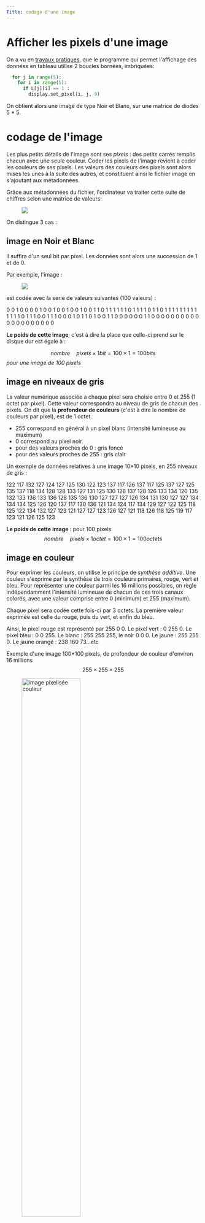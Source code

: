 ```yaml
---
Title: codage d'une image
---
```


# Afficher les pixels d'une image
On a vu en [travaux pratiques](/docs/SNT_2nde/pages/page5/photo_num3/), que le programme qui permet l'affichage des données en tableau utilise 2 boucles bornées, imbriquées:

```python
  for j in range(5):
    for i in range(5):
      if L[j][i] == 1 : 
        display.set_pixel(i, j, 9)
  ```

  On obtient alors une image de type Noir et Blanc, sur une matrice de diodes 5 * 5.

# codage de l'image
Les plus petits détails de l'image sont ses *pixels* : des petits carrés remplis chacun avec une seule couleur.
Coder les pixels de l'image revient à coder les couleurs de ses pixels.
Les valeurs des couleurs des pixels sont alors mises les unes à la suite des autres, et constituent ainsi le fichier image en s'ajoutant aux métadonnées.

Grâce aux métadonnées du fichier, l'ordinateur va traiter cette suite de chiffres selon une matrice de valeurs:

<figure>
<img src="../images/matrice1.png"></figure>

On distingue 3 cas : 

## image en Noir et Blanc
Il suffira d'un seul bit par pixel. Les données sont alors une succession de 1 et de 0.

Par exemple, l'image : 
<figure>
<img src="../images/dessin1.png"></figure>

est codée avec la serie de valeurs suivantes (100 valeurs) : 
<p class="formule">0 0 1 0 0 0 0 1 0 0 1 0 0 1 0 0 1 0 0 1 1 0 1 1 1 1 1 1 0 1 1 1 1 0 1 1 0 1 1 1 1 1 1 1 1 1 1 1 1 1 0 1 1 1 0 0 1 1 1 0 0 0 1 0 1 1 0 1 0 0 1 1 0 0 0 0 0 0 1 1 0 0 0 0 0 0 0 0 0 0 0 0 0 0 0 0 0 0 0 0</p>

**Le poids de cette image**, c'est à dire la place que celle-ci prend sur le disque dur est égale à :

$$nombre\quad pixels \times 1 bit = 100\times 1 = 100 bits$$
*pour une image de 100 pixels*
 
## image en niveaux de gris
La valeur numérique associée à chaque pixel sera choisie entre 0 et 255 (1 octet par pixel).
Cette valeur correspondra au niveau de gris de chacun des pixels.
On dit que la **profondeur de couleurs** (c'est à dire le nombre de couleurs par pixel), est de 1 octet.

* 255 correspond en général à un pixel blanc (intensité lumineuse au maximum)
* 0 correspond au pixel noir.
* pour des valeurs proches de 0 : gris foncé
* pour des valeurs proches de 255 : gris clair

Un exemple de données relatives à une image 10*10 pixels, en 255 niveaux de gris : 
<p class="formule">122 117 132 127 124 127 125 130 122 123 137 117 126 137 117 125 137 127 125 135 137 118 134 128 128 133 127 131 125 130 128 137 128 126 133 134 120 135 132 133 136 133 136 128 135 136 130 127 127 127 126 134 131 130 127 127 134 134 134 125 126 120 137 117 130 136 121 134 124 117 134 129 127 122 125 118 125 122 134 132 127 123 121 127 127 123 126 127 121 118 126 118 125 119 117 123 121 126 125 123</p>

**Le poids de cette image** : pour 100 pixels
$$nombre\quad pixels \times 1 octet = 100\times 1 = 100 octets $$

## image en couleur
Pour exprimer les couleurs, on utilise le principe de *synthèse additive*. Une couleur s'exprime par la synthèse de trois couleurs primaires, rouge, vert et bleu. Pour représenter une couleur parmi les 16 millions possibles, on règle indépendamment l'intensité lumineuse de chacun de ces trois canaux colorés, avec une valeur comprise entre 0 (minimum) et 255 (maximum).

Chaque pixel sera codée cette fois-ci par 3 octets.
La première valeur exprimée est celle du rouge, puis du vert, et enfin du bleu.

Ainsi, le pixel rouge est représenté par 255 0 0. Le pixel vert : 0 255 0. Le pixel bleu : 0 0 255.
Le blanc : 255 255 255, le noir 0 0 0.
Le jaune : 255 255 0. Le jaune orangé : 238 160 73...etc

Exemple d'une image 100*100 pixels, de profondeur de couleur d'environ 16 millions $$255\times 255 \times 255$$


<figure>
<img src="../images/zlatan.jpg" alt="image pixelisée couleur" width="60%">
<figcaption>image pixelisée couleur</figcaption>
</figure>


**Le poids de cette image** : pour 100 pixels sur 100 pixels (10 000 px)
$$nombre\quad pixels \times 3 octets = 10000\times 3 = 30000 octets $$
Ce qui correspond à 
$$\tfrac{30000}{1024} = 29ko$$

# Caractéristiques des images
## Travail pratique
Ouvrir le notebook en cliquant sur le lien : <a href="https://mybinder.org/v2/gh/tix06/notebook_snt_images.git/master" target="blank">
```
https://mybinder.org/v2/gh/tix06/notebook_snt_images.git/master
```
</a>


Lorsque l'environnement est créé : cliquer sur le notebook : 
`image numeriques.ipynb`

Et répondre aux questions sur la fiche à compléter.

*Pensez à faire `Executer` lorsque la cellule est une cellule de code (In [1], In[2], In[3] et In[4])*

## Luminosité d'une image
La luminosité d'une image représente la clarté de l'image. 
Pour un pixel donné, on peut établir une mesure de la luminosité de la manière suivante : 
Soient R, V et B les valeurs des intensités de chaque canal coloré. La luminosité L est égale à :
$$L = R+V+B$$

*Exemple :*

<figure>
<img src="../images/dessinGrisclair.png" alt="image de forte luminosité" width="150 px">
<img src="../images/dessinGrisfonce.png" alt="image de faible luminosité" width="150 px">
<figcaption>images de forte (à gauche) et faible (à droite) luminosité</figcaption>
</figure>


## Contraste
Les deux images présentées dans le paragraphe précédent, sur la luminosité, sont trop peu **contrastées** pour en apprécier le contenu. 

En effet, l'amplitude de luminosité entre les pixels clairs et les pixels foncés est trop petite.
En d'autres termes, les tons sombres et les tons clairs de l'image ont des luminosités qui ont des valeurs trop proches.

Le **contraste** mesure la différence de luminosité entre les tons clairs et les tons sombre.


## Qualité des images imprimées
La  **résolution**  R d'une  image  numérique  correspond  à sa **densité** en points (pixels).  On mesure la densité de pixels sur l'écran en pixels par pouce (ppi) et la densité de points sur l'image imprimée en points par pouce (dpi).

La **définition**  D d'une  image  est  définie  par  un  nombre  de  pixels  selon la longueur et la largeur de l’image  numérique.

On l'exprime le plus souvent en donnant les dimensions du plan de pixels, par exemple, une image de définition : 

$$1900 \times 1700 pixels$$

Pour les exercices, on prendra la dimension d'un seul des côtés de l'image pour utiliser la relation suivante entre la **Définition** D, la **Résolution** R, et le nombre de cm par pouces (2,54).

$$Definition(px) = \tfrac{resolution(px/pouce)}{2,54(cm/pouce)}\times longueur(cm)$$

En effet : *1 pouce vaut 2,54 cm*. Un petit calcul montre que R = 72 ppi correspond à 28,3 pixels pour 1 cm.



*Exemple :* Soit une image de définition 800x533 que l'on imprime sur du papier photo de taille 15x10 (en cm), calculez la résolution de cette image en ppp (rappel 1 pouce = 2,54 cm).

*Réponse : On prendra :*

*Définition : D = 800px et Longueur : L = 15 cm*. *On cherche R : resolution*
$$R = \tfrac{D}{L}\times 2,54 = \tfrac{800}{15}\times 2,54 = 135 ppp$$

# formats d'images
Le calcul du poids des images a été réalisé dans les paragraphes précédents, en supposant que l'image est non compressée, dans un *format brut*.

En réalité, les images sont compressées. Ce qui permet d'avoir un poids moindre pour leur stockage, leur transfert...

Les formats suivants sont des exemples de formats images compressés : png, jpg.

# Calcul du poids d'une image non compressée
A partir de ce qui a été vu plus haut, le poids d'une image nn compressée de définition D et de profondeur de couleur C a un poids P : 
$$P = D \times C$$

*Exemple :* D = 1900 pixels * 1700 pixels et C = 3 octets 

$$P = 1900 \times 1700 \times 3 = 9,7.10^6 octets = 9,7 Mo$$ 

La **compression** d'une imagec’est la réduction de la quantité d’informations nécessaires pour décrire l’image. Les idées générales sont : 

- De rassembler plusieurs pixels de même couleur, et établir une couleur moyenne des pixels sur une zone donnée.
- supprimer des informations : par exemple en diminuant le nombre de couleurs possibles. On fait une réduction de l'espace des couleurs à celles qui sont  les plus fréquentes dans l'image.

# Suite du cours
* [Enjeux ethiques et societaux de l'image](/docs/SNT_2nde/pages/page5/photo_num4/)

<script type="text/javascript" src="https://cdnjs.cloudflare.com/ajax/libs/mathjax/2.7.4/MathJax.js?config=TeX-AMS-MML_HTMLorMML"></script>